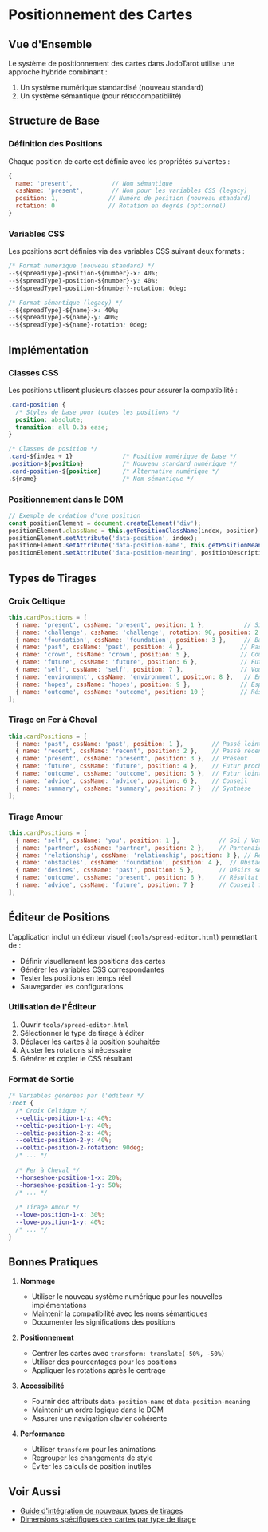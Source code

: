 # Positionnement des Cartes

## Vue d'Ensemble

Le système de positionnement des cartes dans JodoTarot utilise une approche hybride combinant :
1. Un système numérique standardisé (nouveau standard)
2. Un système sémantique (pour rétrocompatibilité)

## Structure de Base

### Définition des Positions

Chaque position de carte est définie avec les propriétés suivantes :

```javascript
{
  name: 'present',           // Nom sémantique
  cssName: 'present',        // Nom pour les variables CSS (legacy)
  position: 1,              // Numéro de position (nouveau standard)
  rotation: 0               // Rotation en degrés (optionnel)
}
```

### Variables CSS

Les positions sont définies via des variables CSS suivant deux formats :

```css
/* Format numérique (nouveau standard) */
--${spreadType}-position-${number}-x: 40%;
--${spreadType}-position-${number}-y: 40%;
--${spreadType}-position-${number}-rotation: 0deg;

/* Format sémantique (legacy) */
--${spreadType}-${name}-x: 40%;
--${spreadType}-${name}-y: 40%;
--${spreadType}-${name}-rotation: 0deg;
```

## Implémentation

### Classes CSS

Les positions utilisent plusieurs classes pour assurer la compatibilité :

```css
.card-position {
  /* Styles de base pour toutes les positions */
  position: absolute;
  transition: all 0.3s ease;
}

/* Classes de position */
.card-${index + 1}              /* Position numérique de base */
.position-${position}           /* Nouveau standard numérique */
.card-position-${position}      /* Alternative numérique */
.${name}                        /* Nom sémantique */
```

### Positionnement dans le DOM

```javascript
// Exemple de création d'une position
const positionElement = document.createElement('div');
positionElement.className = this.getPositionClassName(index, position) + ' empty';
positionElement.setAttribute('data-position', index);
positionElement.setAttribute('data-position-name', this.getPositionMeaning(index));
positionElement.setAttribute('data-position-meaning', positionDescription);
```

## Types de Tirages

### Croix Celtique

```javascript
this.cardPositions = [
  { name: 'present', cssName: 'present', position: 1 },           // Situation actuelle
  { name: 'challenge', cssName: 'challenge', rotation: 90, position: 2 }, // Défi/Obstacle
  { name: 'foundation', cssName: 'foundation', position: 3 },     // Base/Fondation
  { name: 'past', cssName: 'past', position: 4 },                // Passé récent
  { name: 'crown', cssName: 'crown', position: 5 },              // Couronne/Résultat
  { name: 'future', cssName: 'future', position: 6 },            // Futur immédiat
  { name: 'self', cssName: 'self', position: 7 },                // Vous-même
  { name: 'environment', cssName: 'environment', position: 8 },   // Environnement
  { name: 'hopes', cssName: 'hopes', position: 9 },              // Espoirs/Craintes
  { name: 'outcome', cssName: 'outcome', position: 10 }          // Résultat final
];
```

### Tirage en Fer à Cheval

```javascript
this.cardPositions = [
  { name: 'past', cssName: 'past', position: 1 },        // Passé lointain
  { name: 'recent', cssName: 'recent', position: 2 },    // Passé récent
  { name: 'present', cssName: 'present', position: 3 },  // Présent
  { name: 'future', cssName: 'future', position: 4 },    // Futur proche
  { name: 'outcome', cssName: 'outcome', position: 5 },  // Futur lointain
  { name: 'advice', cssName: 'advice', position: 6 },    // Conseil
  { name: 'summary', cssName: 'summary', position: 7 }   // Synthèse
];
```

### Tirage Amour

```javascript
this.cardPositions = [
  { name: 'self', cssName: 'you', position: 1 },           // Soi / Votre cœur
  { name: 'partner', cssName: 'partner', position: 2 },    // Partenaire / Son cœur
  { name: 'relationship', cssName: 'relationship', position: 3 }, // Relation actuelle
  { name: 'obstacles', cssName: 'foundation', position: 4 },  // Obstacles à surmonter
  { name: 'desires', cssName: 'past', position: 5 },       // Désirs secrets
  { name: 'outcome', cssName: 'present', position: 6 },    // Résultat probable
  { name: 'advice', cssName: 'future', position: 7 }       // Conseil final
];
```

## Éditeur de Positions

L'application inclut un éditeur visuel (`tools/spread-editor.html`) permettant de :
- Définir visuellement les positions des cartes
- Générer les variables CSS correspondantes
- Tester les positions en temps réel
- Sauvegarder les configurations

### Utilisation de l'Éditeur

1. Ouvrir `tools/spread-editor.html`
2. Sélectionner le type de tirage à éditer
3. Déplacer les cartes à la position souhaitée
4. Ajuster les rotations si nécessaire
5. Générer et copier le CSS résultant

### Format de Sortie

```css
/* Variables générées par l'éditeur */
:root {
  /* Croix Celtique */
  --celtic-position-1-x: 40%;
  --celtic-position-1-y: 40%;
  --celtic-position-2-x: 40%;
  --celtic-position-2-y: 40%;
  --celtic-position-2-rotation: 90deg;
  /* ... */
  
  /* Fer à Cheval */
  --horseshoe-position-1-x: 20%;
  --horseshoe-position-1-y: 50%;
  /* ... */
  
  /* Tirage Amour */
  --love-position-1-x: 30%;
  --love-position-1-y: 40%;
  /* ... */
}
```

## Bonnes Pratiques

1. **Nommage**
   - Utiliser le nouveau système numérique pour les nouvelles implémentations
   - Maintenir la compatibilité avec les noms sémantiques
   - Documenter les significations des positions

2. **Positionnement**
   - Centrer les cartes avec `transform: translate(-50%, -50%)`
   - Utiliser des pourcentages pour les positions
   - Appliquer les rotations après le centrage

3. **Accessibilité**
   - Fournir des attributs `data-position-name` et `data-position-meaning`
   - Maintenir un ordre logique dans le DOM
   - Assurer une navigation clavier cohérente

4. **Performance**
   - Utiliser `transform` pour les animations
   - Regrouper les changements de style
   - Éviter les calculs de position inutiles 

## Voir Aussi

- [Guide d'intégration de nouveaux types de tirages](../composants/integrer-nouveau-tirage.md)
- [Dimensions spécifiques des cartes par type de tirage](dimensions-cartes.md) 